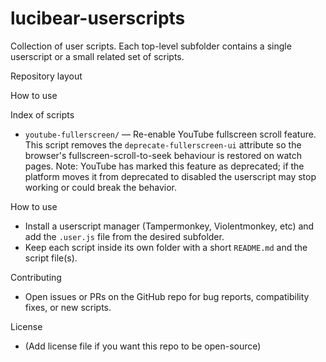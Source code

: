 # lucibear-userscripts

Collection of user scripts. Each top-level subfolder contains a single userscript or a small related set of scripts.

Repository layout


How to use


Index of scripts

- `youtube-fullerscreen/` — Re-enable YouTube fullscreen scroll feature. This script removes the `deprecate-fullerscreen-ui` attribute so the browser's fullscreen-scroll-to-seek behaviour is restored on watch pages. Note: YouTube has marked this feature as deprecated; if the platform moves it from deprecated to disabled the userscript may stop working or could break the behavior.

How to use

- Install a userscript manager (Tampermonkey, Violentmonkey, etc) and add the `.user.js` file from the desired subfolder.
- Keep each script inside its own folder with a short `README.md` and the script file(s).

Contributing

- Open issues or PRs on the GitHub repo for bug reports, compatibility fixes, or new scripts.

License

- (Add license file if you want this repo to be open-source)

